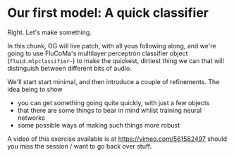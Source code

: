 # Our first model: A quick classifier

Right. Let's make something. 

In this chunk, OG will live patch, with all yous following along, and we're going to use FluCoMa's multilayer perceptron classifier object (`fluid.mlpclassifier~`) to make the quickest, dirtiest thing we can that will distinguish between different bits of audio. 

We'll start start minimal, and then introduce a couple of refinements. The idea being to show 
* you can get something going quite quickly, with just a few objects 
* that there are some things to bear in mind whilst training neural networks
* some possible ways of making such things more robust

A video of this exercise available is at https://vimeo.com/561582497 should you miss the session / want to go back over stuff.  
